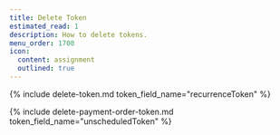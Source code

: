 ```yaml
---
title: Delete Token
estimated_read: 1
description: How to delete tokens.
menu_order: 1700
icon:
  content: assignment
  outlined: true
---
```


{% include delete-token.md token_field_name="recurrenceToken" %}

{% include delete-payment-order-token.md token_field_name="unscheduledToken" %}
